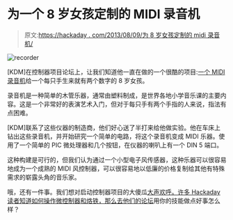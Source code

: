 # 为一个 8 岁女孩定制的 MIDI 录音机

> 原文:[https://hackaday . com/2013/08/09/为 8 岁女孩定制的 midi 录音机/](https://hackaday.com/2013/08/09/custom-made-midi-recorder-for-an-8-year-old-girl/)

![recorder](../Images/2001faf6ba5f9fa9ee625e11cdbb5e45.png)

[KDM]在控制器项目论坛上，让我们知道他一直在做的一个很酷的项目:[一个 MIDI 录音机](http://thecontrollerproject.com/forum/viewtopic.php?f=4&t=43&p=268#p268)给一个每只手生来就有两个数字的 8 岁女孩。

录音机是一种简单的木管乐器，通常由塑料制成，是世界各地小学音乐课的主要内容。这是一个非常好的表演艺术入门，但对于每只手有两个手指的人来说，指法有点困难。

[KDM]联系了这些仪器的制造商，他们好心送了半打来给他做实验。他在车床上钻出这些录音机，并开始研究一个简单的电路，将这个录音机变成 MIDI 乐器。使用了一个简单的 PIC 微处理器和几个按钮，在仪器的喇叭上有一个 DIN 5 端口。

这种构建是可行的，但我们认为通过一个小型电子风传感器，这种乐器可以很容易地成为一个成熟的 MIDI 风控制器，可以很容易地以低廉的价格复制给其他有特殊需求的崭露头角的音乐家。

哦，还有一件事。我们想对启动控制器项目的大傻瓜[大声欢呼。许多 Hackaday 读者知道如何操作微控制器和烙铁，那么](http://hackaday.com/2013/06/20/building-custom-game-controllers-for-people-with-physical-disabilities/)[去他们的论坛](http://thecontrollerproject.com/forum/)用你的技能做点好事怎么样？